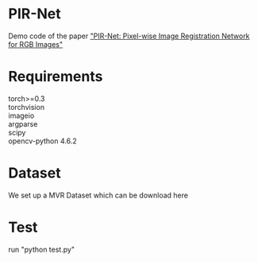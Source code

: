 # PIR-Net
Demo code of the paper ["PIR-Net: Pixel-wise Image Registration Network for RGB Images"](https://kns.cnki.net/kcms/detail/detail.aspx?dbcode=CAPJ&dbname=CAPJLAST&filename=BJHK20210130001&uniplatform=NZKPT&v=VPpzCYKdySObyMj5EuKWfL0MMwf0wL%25mmd2BPAwpxOxl%25mmd2FZaBhvMRgYsatG%25mmd2Fzibw3gK%25mmd2Bq6)
# Requirements
torch>=0.3  
torchvision  
imageio  
argparse  
scipy  
opencv-python 4.6.2
# Dataset
We set up a MVR Dataset which can be download here 
# Test
run "python test.py"
